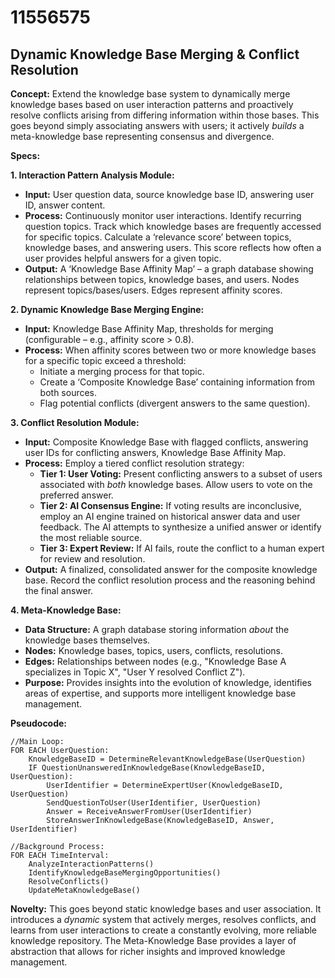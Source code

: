 # 11556575

## Dynamic Knowledge Base Merging & Conflict Resolution

**Concept:** Extend the knowledge base system to dynamically merge knowledge bases based on user interaction patterns and proactively resolve conflicts arising from differing information within those bases. This goes beyond simply associating answers with users; it actively *builds* a meta-knowledge base representing consensus and divergence.

**Specs:**

**1. Interaction Pattern Analysis Module:**

*   **Input:** User question data, source knowledge base ID, answering user ID, answer content.
*   **Process:** Continuously monitor user interactions.  Identify recurring question topics.  Track which knowledge bases are frequently accessed for specific topics.  Calculate a ‘relevance score’ between topics, knowledge bases, and answering users.  This score reflects how often a user provides helpful answers for a given topic.
*   **Output:**  A ‘Knowledge Base Affinity Map’ – a graph database showing relationships between topics, knowledge bases, and users.  Nodes represent topics/bases/users.  Edges represent affinity scores.

**2. Dynamic Knowledge Base Merging Engine:**

*   **Input:** Knowledge Base Affinity Map, thresholds for merging (configurable – e.g., affinity score > 0.8).
*   **Process:** When affinity scores between two or more knowledge bases for a specific topic exceed a threshold:
    *   Initiate a merging process for that topic.
    *   Create a ‘Composite Knowledge Base’ containing information from both sources.
    *   Flag potential conflicts (divergent answers to the same question).

**3. Conflict Resolution Module:**

*   **Input:** Composite Knowledge Base with flagged conflicts, answering user IDs for conflicting answers, Knowledge Base Affinity Map.
*   **Process:** Employ a tiered conflict resolution strategy:
    *   **Tier 1: User Voting:** Present conflicting answers to a subset of users associated with *both* knowledge bases.  Allow users to vote on the preferred answer.
    *   **Tier 2: AI Consensus Engine:** If voting results are inconclusive, employ an AI engine trained on historical answer data and user feedback.  The AI attempts to synthesize a unified answer or identify the most reliable source.
    *   **Tier 3: Expert Review:** If AI fails, route the conflict to a human expert for review and resolution.
*   **Output:**  A finalized, consolidated answer for the composite knowledge base.  Record the conflict resolution process and the reasoning behind the final answer.

**4. Meta-Knowledge Base:**

*   **Data Structure:** A graph database storing information *about* the knowledge bases themselves.
*   **Nodes:** Knowledge bases, topics, users, conflicts, resolutions.
*   **Edges:** Relationships between nodes (e.g., "Knowledge Base A specializes in Topic X", "User Y resolved Conflict Z").
*   **Purpose:**  Provides insights into the evolution of knowledge, identifies areas of expertise, and supports more intelligent knowledge base management.

**Pseudocode:**

```
//Main Loop:
FOR EACH UserQuestion:
    KnowledgeBaseID = DetermineRelevantKnowledgeBase(UserQuestion)
    IF QuestionUnansweredInKnowledgeBase(KnowledgeBaseID, UserQuestion):
        UserIdentifier = DetermineExpertUser(KnowledgeBaseID, UserQuestion)
        SendQuestionToUser(UserIdentifier, UserQuestion)
        Answer = ReceiveAnswerFromUser(UserIdentifier)
        StoreAnswerInKnowledgeBase(KnowledgeBaseID, Answer, UserIdentifier)

//Background Process:
FOR EACH TimeInterval:
    AnalyzeInteractionPatterns()
    IdentifyKnowledgeBaseMergingOpportunities()
    ResolveConflicts()
    UpdateMetaKnowledgeBase()

```

**Novelty:** This goes beyond static knowledge bases and user association. It introduces a *dynamic* system that actively merges, resolves conflicts, and learns from user interactions to create a constantly evolving, more reliable knowledge repository. The Meta-Knowledge Base provides a layer of abstraction that allows for richer insights and improved knowledge management.